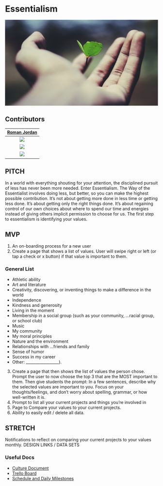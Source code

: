 # Essentialism
![alt text](https://github.com/Build-Week-Essentialism-2/Objective-and-Assets/blob/master/Images/ravi-roshan-_AdUs32i0jc-unsplash.jpg "Logo Title Text 1")

## Contributors

|                                      [Roman Jordan](https://github.com/roman-jordan)                                     | 
| :----------------------------------------------------------------------------------------------------------------------: | 
|      [<img src="https://avatars0.githubusercontent.com/u/17465565?s=460&v=4" width = "200" />](https://github.com/roman-jordan)      | 
|      [<img src="https://github.com/favicon.ico" width="15"> ](https://github.com/roman-jordan)                 | 
| [ <img src="https://static.licdn.com/sc/h/al2o9zrvru7aqj8e1x2rzsrca" width="15"> ](https://www.linkedin.com/in/roman-jordan-102529126/)        | 


## PITCH

In a world with everything shouting for your attention, the disciplined pursuit of less has never been more needed. Enter Essentialism. The Way of the Essentialist involves doing less, but better, so you can make the highest possible contribution. It’s not about getting more done in less time or getting less done. It’s about getting only the right things done. It’s about regaining control of our own choices about where to spend our time and energies instead of giving others implicit permission to choose for us. The first step to essentialism is identifying your values.

## MVP
1. An on-boarding process for a new user
2. Create a page that shows a list of values. User will swipe right or left (or tap a check or x button) if that value is important to them. 
### General List
  * Athletic ability
  * Art and literature
  * Creativity, discovering, or inventing things to make a difference in the world 
  * Independence 
  * Kindness and generosity 
  * Living in the moment 
  * Membership in a social group (such as your community, ...racial group, or school club) 
  * Music 
  * My community 
  * My moral principles
  * Nature and the environment 
  * Relationships with ...friends and family 
  * Sense of humor 
  * Success in my career 
  * Other: _________________).
3. Create a page that then shows the list of values the person chose. Prompt the user to now choose the top 3 that are the MOST important to them. Then give students the prompt: In a few sentences, describe why the selected values are important to you. Focus on your thoughts/feelings, and don’t worry about spelling, grammar, or how well-written it is.
4. Prompt to list all your current projects and things you’re involved in
5. Page to Compare your values to your current projects.
6. Ability to easily edit / delete all data.

## STRETCH
Notifications to reflect on comparing your current projects to your values monthly.
DESIGN LINKS / DATA SETS

### Useful Docs
* [Culture Document](https://www.notion.so/Full-Time-Build-Sprint-Culture-Document-19e679fc1a284b668d8132dd8d7228cd)
* [Trello Board](https://trello.com/buildweekessentialism1)
* [Schedule and Daily Milestones](https://www.notion.so/6e719d512134435f8a89ca2862f8d3e7?v=6c8d3bd7bbcb44539f8659fc96caa906)

